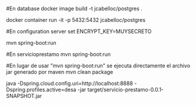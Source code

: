 #En database
docker image build -t jcabelloc/postgres .

docker container run -it -p 5432:5432 jcabelloc/postgres

#En configuration server
set ENCRYPT_KEY=MUYSECRETO

mvn spring-boot:run

#En servicioprestamo
mvn spring-boot:run

#En lugar de usar "mvn spring-boot:run" se ejecuta directamente el archivo jar generado por maven
mvn clean package

java -Dspring.cloud.config.uri=http://localhost:8888 -Dspring.profiles.active=desa -jar target/servicio-prestamo-0.0.1-SNAPSHOT.jar
